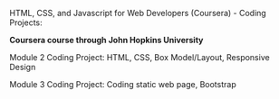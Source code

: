 HTML, CSS, and Javascript for Web Developers (Coursera) - Coding Projects:

**Coursera course through John Hopkins University**


Module 2 Coding Project: HTML, CSS, Box Model/Layout, Responsive Design

Module 3 Coding Project: Coding static web page, Bootstrap
